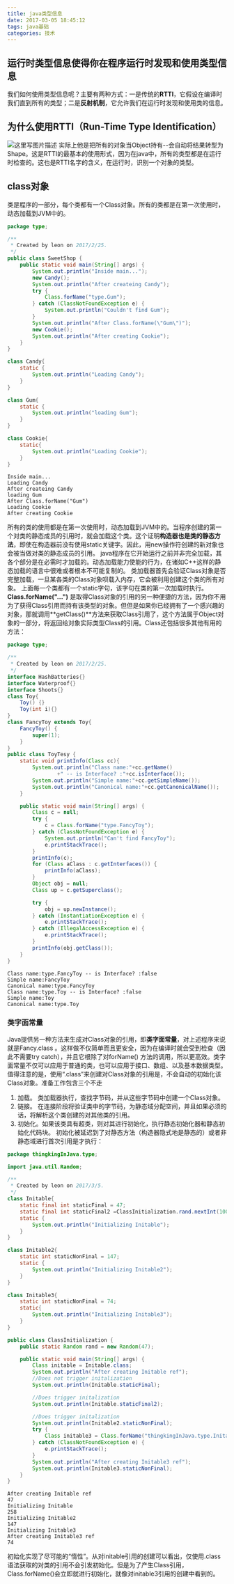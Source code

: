 ```yaml
---
title: java类型信息
date: 2017-03-05 18:45:12
tags: java基础
categories: 技术
---
```

## 运行时类型信息使得你在程序运行时发现和使用类型信息
我们如何使用类型信息呢？主要有两种方式：一是传统的**RTTI**，它假设在编译时我们直到所有的类型；二是**反射机制**，它允许我们在运行时发现和使用类的信息。
## 为什么使用RTTI（Run-Time Type Identification）
![这里写图片描述](http://p7b5cwgjy.bkt.clouddn.com/java_RTTI)
实际上他是把所有的对象当Object持有--会自动将结果转型为Shape。这是RTTI的最基本的使用形式，因为在java中，所有的类型都是在运行时检查的。这也是RTTI名字的含义，在运行时，识别一个对象的类型。
## class对象
类是程序的一部分，每个类都有一个Class对象。所有的类都是在第一次使用时，动态加载到JVM中的。

<!--more-->
```java
package type;

/**
 * Created by leon on 2017/2/25.
 */
public class SweetShop {
    public static void main(String[] args) {
        System.out.println("Inside main...");
        new Candy();
        System.out.println("After createing Candy");
        try {
            Class.forName("type.Gum");
        } catch (ClassNotFoundException e) {
            System.out.println("Couldn't find Gum");
        }
        System.out.println("After Class.forName(\"Gum\")");
        new Cookie();
        System.out.println("After creating Cookie");
    }
}

class Candy{
    static {
        System.out.println("Loading Candy");
    }
}

class Gum{
    static {
        System.out.println("loading Gum");
    }
}

class Cookie{
    static{
        System.out.println("Loading Cookie");
    }
}
```

```
Inside main...
Loading Candy
After createing Candy
loading Gum
After Class.forName("Gum")
Loading Cookie
After creating Cookie
```
所有的类的使用都是在第一次使用时，动态加载到JVM中的。当程序创建的第一个对类的静态成员的引用时，就会加载这个类。这个证明**构造器也是类的静态方法**，即使在构造器前没有使用static关键字。因此，用new操作符创建的新对象也会被当做对类的静态成员的引用。
java程序在它开始运行之前并非完全加载，其各个部分是在必需时才加载的。动态加载能力使能的行为，在诸如C++这样的静态加载的语言中很难或者根本不可能复制的。
类加载器首先会验证Class对象是否完整加载，一旦某各类的Class对象呗载入内存，它会被利用创建这个类的所有对象。
上面每一个类都有一个static字句，该字句在类的第一次加载时执行。
**Class.forName("...")** 是取得Class对象的引用的另一种便捷的方法，因为你不用为了获得Class引用而持有该类型的对象。但但是如果你已经拥有了一个感兴趣的对象，那就调用**getClass()**方法来获取Class引用了，这个方法属于Object对象的一部分，将返回给对象实际类型Class的引用。Class还包括很多其他有用的方法：
```java
package type;

/**
 * Created by leon on 2017/2/25.
 */
interface HashBatteries{}
interface Waterproof{}
interface Shoots{}
class Toy{
    Toy() {}
    Toy(int i){}
}
class FancyToy extends Toy{
    FancyToy() {
        super(1);
    }
}
public class ToyTesy {
    static void printInfo(Class cc){
        System.out.println("Class name:"+cc.getName()
                +" -- is Interface? :"+cc.isInterface());
        System.out.println("Simple name:"+cc.getSimpleName());
        System.out.println("Canonical name:"+cc.getCanonicalName());
    }

    public static void main(String[] args) {
        Class c = null;
        try {
            c = Class.forName("type.FancyToy");
        } catch (ClassNotFoundException e) {
            System.out.println("Can't find FancyToy");
            e.printStackTrace();
        }
        printInfo(c);
        for (Class aClass : c.getInterfaces()) {
            printInfo(aClass);
        }
        Object obj = null;
        Class up = c.getSuperclass();

        try {
            obj = up.newInstance();
        } catch (InstantiationException e) {
            e.printStackTrace();
        } catch (IllegalAccessException e) {
            e.printStackTrace();
        }
        printInfo(obj.getClass());
    }
}
```

```
Class name:type.FancyToy -- is Interface? :false
Simple name:FancyToy
Canonical name:type.FancyToy
Class name:type.Toy -- is Interface? :false
Simple name:Toy
Canonical name:type.Toy
```
### 类字面常量
Java提供另一种方法来生成对Class对象的引用，即**类字面常量**，对上述程序来说就是Fancy.class 。这样做不仅简单而且更安全，因为在编译时就会受到检查（因此不需要try catch），并且它根除了对forName() 方法的调用，所以更高效。类字面常量不仅可以应用于普通的类，也可以应用于接口、数组、以及基本数据类型。
值得注意的是，使用“.class”来创建对Class对象的引用是，不会自动的初始化该Class对象。准备工作包含三个不走

 1. 加载。 类加载器执行，查找字节码，并从这些字节码中创建一个Class对象。
 2. 链接。 在连接阶段将验证类中的字节码，为静态域分配空间，并且如果必须的话，将解析这个类创建的对其他类的引用。
 3. 初始化。如果该类具有超类，则对其进行初始化，执行静态初始化器和静态初始化代码块。
初始化被延迟到了对静态方法（构造器隐式地是静态的）或者非静态域进行首次引用是才执行：
```java
package thingkingInJava.type;

import java.util.Random;

/**
 * Created by leon on 2017/3/5.
 */
class Initable{
    static final int staticFinal = 47;
    static final int staticFinal2 =ClassInitialization.rand.nextInt(1000);
    static {
        System.out.println("Initializing Initable");
    }
}

class Initable2{
    static int staticNonFinal = 147;
    static {
        System.out.println("Initializing Initable2");
    }
}

class Initable3{
    static int staticNonFinal = 74;
    static{
        System.out.println("Initializing Initable3");
    }
}

public class ClassInitialization {
    public static Random rand = new Random(47);

    public static void main(String[] args) {
        Class initable = Initable.class;
        System.out.println("After creating Initable ref");
        //Does not trigger initalization
        System.out.println(Initable.staticFinal);

        //Does trigger initalization
        System.out.println(Initable.staticFinal2);

        //Does trigger initalization
        System.out.println(Initable2.staticNonFinal);
        try {
            Class initable3 = Class.forName("thingkingInJava.type.Initable3");
        } catch (ClassNotFoundException e) {
            e.printStackTrace();
        }
        System.out.println("After creating Initable3 ref");
        System.out.println(Initable3.staticNonFinal);
    }
}
```

```
After creating Initable ref
47
Initializing Initable
258
Initializing Initable2
147
Initializing Initable3
After creating Initable3 ref
74
```
初始化实现了尽可能的“惰性”。从对initable引用的创建可以看出，仅使用.class语法获取的对类的引用不会引发初始化。但是为了产生Class引用，Class.forName()会立即就进行初始化，就像对initable3引用的创建中看到的。

